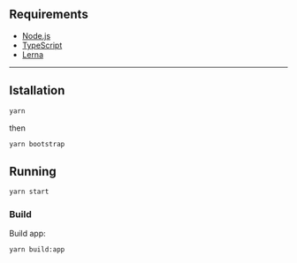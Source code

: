 ## Requirements

- [Node.js](https://nodejs.org/en/download/package-manager/)
- [TypeScript](https://www.typescriptlang.org/)
- [Lerna](https://lerna.js.org/)

---

## Istallation

```sh
yarn
```

then

```sh
yarn bootstrap
```

## Running

```sh
yarn start
```

### Build

Build app:

```sh
yarn build:app
```
